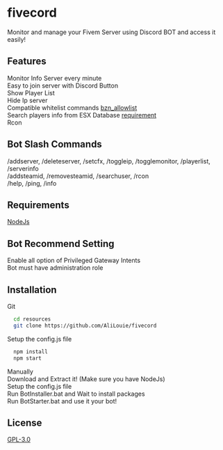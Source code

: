 # fivecord
Monitor and manage your Fivem Server using Discord BOT and access it easily!

## Features
Monitor Info Server every minute  <br />
Easy to join server with Discord Button  <br />
Show Player List  <br />
Hide Ip server  <br />
Compatible whitelist commands [bzn_allowlist](https://github.com/AliLouie/bzn_allowlist)  <br />
Search players info from ESX Database [requirement](https://github.com/AliLouie/bzn_allowlist)  <br />
Rcon  <br />


## Bot Slash Commands
/addserver, /deleteserver, /setcfx, /toggleip, /togglemonitor, /playerlist, /serverinfo  <br />
/addsteamid, /removesteamid, /searchuser, /rcon  <br />
/help, /ping, /info  <br />


## Requirements
[NodeJs](https://nodejs.org/en/)

## Bot Recommend Setting
Enable all option of Privileged Gateway Intents <br />
Bot must have administration role <br />


## Installation

Git
```bash
  cd resources
  git clone https://github.com/AliLouie/fivecord
```
Setup the config.js file
```bash
  npm install
  npm start
```

Manually <br />
Download and Extract it! (Make sure you have NodeJs) <br />
Setup the config.js file  <br />
Run BotInstaller.bat and Wait to install packages <br />
Run BotStarter.bat and use it your bot!<br />
    
## License

[GPL-3.0](https://choosealicense.com/licenses/gpl-3.0/)

